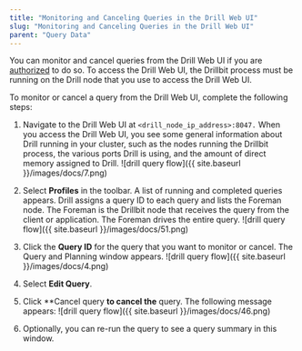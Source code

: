 ```yaml
---
title: "Monitoring and Canceling Queries in the Drill Web UI"
slug: "Monitoring and Canceling Queries in the Drill Web UI"
parent: "Query Data"
---
```

You can monitor and cancel queries from the Drill Web UI if you are [authorized]({{site.baseurl}}/docs/configuring-web-ui-and-rest-api-security/) to do so. To access the Drill
Web UI, the Drillbit process must be running on the Drill node that you use to
access the Drill Web UI.

To monitor or cancel a query from the Drill Web UI, complete the following
steps:

  1. Navigate to the Drill Web UI at `<drill_node_ip_address>:8047.`
When you access the Drill Web UI, you see some general information about Drill
running in your cluster, such as the nodes running the Drillbit process, the
various ports Drill is using, and the amount of direct memory assigned to
Drill.
![drill query flow]({{ site.baseurl }}/images/docs/7.png)

  2. Select **Profiles** in the toolbar. A list of running and completed queries appears. Drill assigns a query ID to each query and lists the Foreman node. The Foreman is the Drillbit node that receives the query from the client or application. The Foreman drives the entire query.
![drill query flow]({{ site.baseurl }}/images/docs/51.png)

  3. Click the **Query ID** for the query that you want to monitor or cancel. The Query and Planning window appears.
![drill query flow]({{ site.baseurl }}/images/docs/4.png)

  4. Select **Edit Query**.
  5. Click **Cancel query **to cancel the** query. The following message appears:
  ![drill query flow]({{ site.baseurl }}/images/docs/46.png)

  6. Optionally, you can re-run the query to see a query summary in this window.

